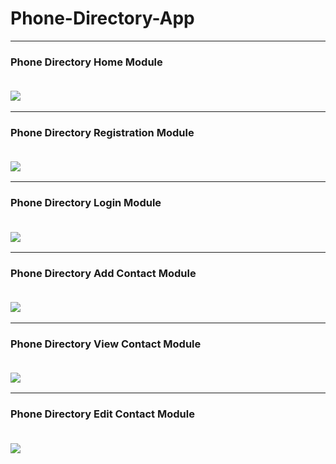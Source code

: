 # Phone-Directory-App
---

<h3> Phone Directory Home Module 

<br/> <img src="https://user-images.githubusercontent.com/45147588/114666663-24625000-9d1c-11eb-8006-9444dcffa128.PNG">

</h3>

---

<h3> Phone Directory Registration Module 

<br/> <img src="https://user-images.githubusercontent.com/45147588/114666659-24625000-9d1c-11eb-8dd2-78aea73d4703.PNG">

</h3>

---

<h3> Phone Directory Login Module 

<br/> <img src="https://user-images.githubusercontent.com/45147588/114666658-23c9b980-9d1c-11eb-9826-27e19482fce0.PNG">

</h3>

---

<h3> Phone Directory Add Contact Module 

<br/> <img src="https://user-images.githubusercontent.com/45147588/114666649-21fff600-9d1c-11eb-896a-4e413f9535c3.PNG">

</h3>

---

<h3> Phone Directory View Contact Module 

<br/> <img src="https://user-images.githubusercontent.com/45147588/114666669-25937d00-9d1c-11eb-9a7a-066e127278b1.PNG">

</h3>

---

<h3> Phone Directory Edit Contact Module 

<br/> <img src="https://user-images.githubusercontent.com/45147588/114666666-24fae680-9d1c-11eb-88b7-dafcb22d3327.PNG">

</h3>



